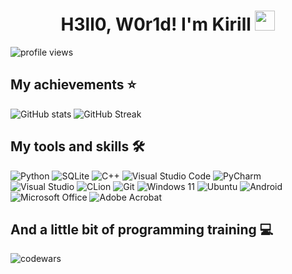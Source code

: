 <h1 align="center">H3ll0, W0r1d! I'm Kirill
<img src="https://github.com/blackcater/blackcater/raw/main/images/Hi.gif" height="32"/></h1>

![profile views](https://komarev.com/ghpvc/?username=MrRighter&color=0764d6&style=for-the-badge)

## My achievements ⭐
![GitHub stats](https://github-profile-summary-cards.vercel.app/api/cards/profile-details?username=MrRighter&theme=vision_friendly_dark)
![GitHub Streak](https://streak-stats.demolab.com?user=MrRighter&theme=chartreuse_dark&hide_border=true&short_numbers=true&date_format=j%20M%5B%20Y%5D&mode=weekly&card_width=140&card_height=200&hide_current_streak=true&hide_longest_streak=true)

## My tools and skills 🛠️
![Python](https://img.shields.io/badge/python-3670A0?style=for-the-badge&logo=python&logoColor=ffdd54)
![SQLite](https://img.shields.io/badge/sqlite-%2307405e.svg?style=for-the-badge&logo=sqlite&logoColor=white)
![C++](https://img.shields.io/badge/C%2B%2B-00599C?style=for-the-badge&logo=c%2B%2B&logoColor=white)
![Visual Studio Code](https://custom-icon-badges.demolab.com/badge/Visual%20Studio%20Code-0078d7.svg?style=for-the-badge&logo=visual-studio-code&logoColor=white)
![PyCharm](https://img.shields.io/badge/pycharm-143?style=for-the-badge&logo=pycharm&logoColor=black&color=black&labelColor=green)
![Visual Studio](https://img.shields.io/badge/Visual_Studio-5C2D91?style=for-the-badge&logo=visual%20studio&logoColor=white)
![CLion](https://img.shields.io/badge/CLion-000000?style=for-the-badge&logo=clion&logoColor=black&labelColor=ff318c)
![Git](https://img.shields.io/badge/git-%23F05033.svg?style=for-the-badge&logo=git&logoColor=white)
![Windows 11](https://custom-icon-badges.demolab.com/badge/Windows_11-0078d4?style=for-the-badge&logo=windows-11&logoColor=white)
![Ubuntu](https://img.shields.io/badge/Ubuntu-E95420?style=for-the-badge&logo=ubuntu&logoColor=white)
![Android](https://img.shields.io/badge/Android-3DDC84?style=for-the-badge&logo=android&logoColor=white)
![Microsoft Office](https://img.shields.io/badge/Microsoft_Office-D83B01?style=for-the-badge&logo=microsoft-office&logoColor=white)
![Adobe Acrobat](https://img.shields.io/badge/Adobe%20Acrobat-EC1C24?style=for-the-badge&logo=Adobe-Acrobat&logoColor=white)

## And a little bit of programming training 💻
![codewars](https://www.codewars.com/users/MrRighter/badges/small)
